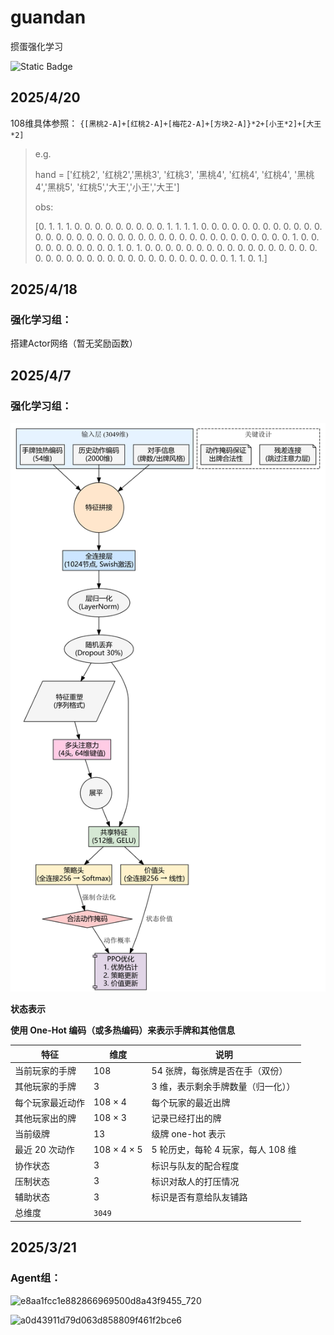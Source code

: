 # guandan
 掼蛋强化学习

![Static Badge](https://img.shields.io/badge/ver.-0.2.0-pink)
## 2025/4/20
108维具体参照：
`
{[黑桃2-A]+[红桃2-A]+[梅花2-A]+[方块2-A]}*2+[小王*2]+[大王*2]
`
>e.g.
> 
>hand = ['红桃2', '红桃2','黑桃3', '红桃3', '黑桃4', '红桃4', '红桃4', '黑桃4','黑桃5', '红桃5','大王','小王','大王']
> 
> obs:
> 
> [0. 1. 1. 1. 0. 0. 0. 0. 0. 0. 0. 0. 0. 1. 1. 1. 1. 0. 0. 0. 0. 0. 0. 0. 0. 0. 0. 0. 0. 0. 0. 0. 0. 0. 0. 0. 0. 0. 0. 0. 0. 0. 0. 0. 0. 0. 0. 0. 0. 0. 0. 0. 0. 0. 1. 0. 0. 0. 0. 0. 0. 0. 0. 0. 0. 1. 0. 1. 0. 0. 0. 0. 0. 0. 0. 0. 0. 0. 0. 0. 0. 0. 0. 0. 0. 0. 0. 0. 0. 0. 0. 0. 0. 0. 0. 0. 0. 0. 0. 0. 0. 0. 0. 0. 1. 1. 0. 1.]
## 2025/4/18
### 强化学习组：
搭建Actor网络（暂无奖励函数）
## 2025/4/7
### 强化学习组：
![graphviz.png](graphviz.png)

**状态表示**

**使用 One-Hot 编码（或多热编码）来表示手牌和其他信息**

| 特征        | 维度          | 说明                     |
|-----------|-------------|------------------------|
| 当前玩家的手牌   | 108         | 54 张牌，每张牌是否在手（双份）      |
| 其他玩家的手牌   | 3           | 3 维，表示剩余手牌数量（归一化））     |
| 每个玩家最近动作  | 108 × 4     | 每个玩家的最近出牌              |
| 其他玩家出的牌   | 108 × 3     | 记录已经打出的牌               |
| 当前级牌      | 13          | 级牌 one-hot 表示          |
| 最近 20 次动作 | 108 × 4 × 5 | 5 轮历史，每轮 4 玩家，每人 108 维 |
| 协作状态      | 3           | 标识与队友的配合程度             |
| 压制状态      | 3           | 标识对敌人的打压情况             |
| 辅助状态      | 3           | 标识是否有意给队友铺路            |
| 总维度       | `3049`      |                        |


 ## 2025/3/21

### Agent组：

![e8aa1fcc1e882866969500d8a43f9455_720](https://github.com/user-attachments/assets/52af1fd5-a624-4064-a36f-8939e23751b2)

![a0d43911d79d063d858809f461f2bce6](https://github.com/user-attachments/assets/3189db79-15d6-4187-8e76-a0f7147de099)


